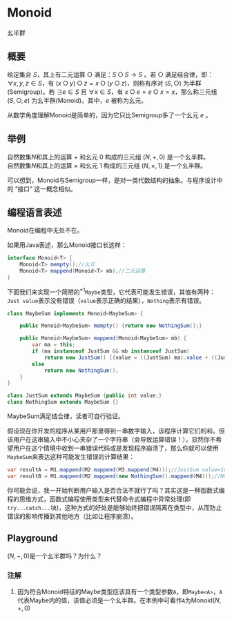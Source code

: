 # Monoid

幺半群

## 概要

给定集合 $S$，其上有二元运算 $○$ 满足：$S○S→S$ 。若 $○$ 满足结合律，即：$∀x,y,z∈S$，有 $(x○y)○z=x○(y○z)$，则称有序对 $(S,○)$ 为半群(Semigroup)。若 $∃e∈S$ 且 $∀x∈S$，有 $x○e=e○x=x$，那么称三元组 $(S,○,e)$ 为幺半群(Monoid)。其中，$e$ 被称为幺元。

从数学角度理解Monoid是简单的，因为它只比Semigroup多了一个幺元 $e$ 。

## 举例

自然数集$N$和其上的运算 $+$ 和幺元 $0$ 构成的三元组 $(N,+,0)$ 是一个幺半群。  
自然数集$N$和其上的运算 $×$ 和幺元 $1$ 构成的三元组 $(N,×,1)$ 是一个幺半群。

可以想到，Monoid与Semigroup一样，是对一类代数结构的抽象。与程序设计中的 “接口” 这一概念相似。

## 编程语言表述

Monoid在编程中无处不在。

如果用Java表述，那么Monoid接口长这样：

```Java
interface Monoid<T> {
    Monoid<T> mempty();//幺元
    Monoid<T> mappend(Monoid<T> mb);//二元运算
}
```

下面我们来实现一个简陋的$^{*1}$`Maybe`类型，它代表可能发生错误，其值有两种：`Just value`表示没有错误（`value`表示正确的结果），`Nothing`表示有错误。

```Java
class MaybeSum implements Monoid<MaybeSum> {

    public Monoid<MaybeSum> mempty() {return new NothingSum();}

    public Monoid<MaybeSum> mappend(Monoid<MaybeSum> mb) {
        var ma = this;
        if (ma instanceof JustSum && mb instanceof JustSum)
            return new JustSum() {{value = ((JustSum) ma).value + ((JustSum) mb).value;}};
        else
            return new NothingSum();
    }
}

class JustSum extends MaybeSum {public int value;}
class NothingSum extends MaybeSum {}
```

MaybeSum满足结合律，读者可自行验证。

假设现在你开发的程序从某用户那里得到一串数字输入，该程序计算它们的和。但该用户在这串输入中不小心夹杂了一个字符串（会导致运算错误！），显然你不希望用户在这个情境中收到一串错误代码或是发现程序崩溃了，那么你就可以使用`MaybeSum`来表达这种可能发生错误的计算结果：

```Java
var resultA = M1.mappend(M2.mappend(M3.mappend(M4)));//JustSum value=10
var resultB = M1.mappend(M2.mappend(new NothingSum().mappend(M4)));//NothingSum
```

你可能会说，我一开始判断用户输入是否合法不就行了吗？其实这是一种函数式编程的思维方式，函数式编程使用类型来代替命令式编程中异常处理(即`try...catch...`块)，这种方式的好处是能够始终把错误隔离在类型中，从而防止错误的影响传播到其他地方（比如让程序崩溃）。

## Playground

$(N,-,0)$是一个幺半群吗？为什么？

### 注解

1. 因为符合Monoid特征的Maybe类型应该具有一个类型参数`A`，即`Maybe<A>`，`A`代表Maybe内的值，该值必须是一个幺半群。在本例中可看作`A`为Monoid$(N,+,0)$
